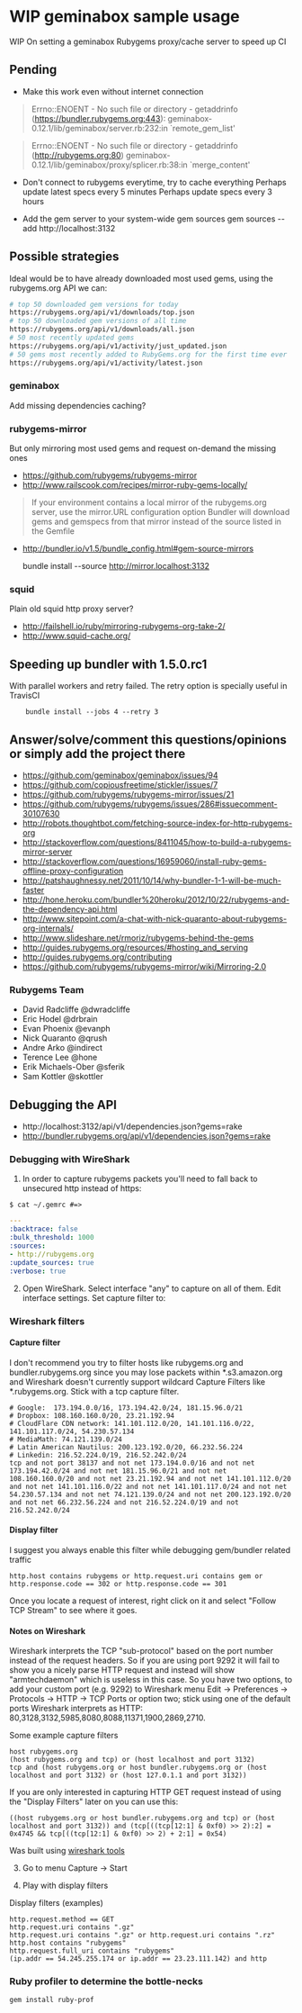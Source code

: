 # WIP geminabox sample usage

WIP On setting a geminabox Rubygems proxy/cache server to speed up CI

## Pending

- Make this work even without internet connection

> Errno::ENOENT - No such file or directory - getaddrinfo (https://bundler.rubygems.org:443):
> geminabox-0.12.1/lib/geminabox/server.rb:232:in `remote_gem_list'

> Errno::ENOENT - No such file or directory - getaddrinfo (http://rubygems.org:80)
> geminabox-0.12.1/lib/geminabox/proxy/splicer.rb:38:in `merge_content'


- Don't connect to rubygems everytime, try to cache everything
Perhaps update latest specs every 5 minutes
Perhaps update specs every 3 hours

- Add the gem server to your system-wide gem sources
gem sources --add http://localhost:3132

## Possible strategies

Ideal would be to have already downloaded most used gems, using the rubygems.org API we can:

```bash
# top 50 downloaded gem versions for today
https://rubygems.org/api/v1/downloads/top.json
# top 50 downloaded gem versions of all time
https://rubygems.org/api/v1/downloads/all.json
# 50 most recently updated gems
https://rubygems.org/api/v1/activity/just_updated.json
# 50 gems most recently added to RubyGems.org for the first time ever
https://rubygems.org/api/v1/activity/latest.json
```

### geminabox
Add missing dependencies caching?

### rubygems-mirror
But only mirroring most used gems and request on-demand the missing ones
- https://github.com/rubygems/rubygems-mirror
- http://www.railscook.com/recipes/mirror-ruby-gems-locally/

> If your environment contains a local mirror of the rubygems.org server, use the mirror.URL configuration option
> Bundler will download gems and gemspecs from that mirror instead of the source listed in the Gemfile
- http://bundler.io/v1.5/bundle_config.html#gem-source-mirrors

    bundle install --source http://mirror.localhost:3132

### squid
Plain old squid http proxy server?

- http://failshell.io/ruby/mirroring-rubygems-org-take-2/
- http://www.squid-cache.org/

## Speeding up bundler with 1.5.0.rc1

With parallel workers and retry failed. The retry option is specially useful in TravisCI

        bundle install --jobs 4 --retry 3

## Answer/solve/comment this questions/opinions or simply add the project there

- https://github.com/geminabox/geminabox/issues/94
- https://github.com/copiousfreetime/stickler/issues/7
- https://github.com/rubygems/rubygems-mirror/issues/21
- https://github.com/rubygems/rubygems/issues/286#issuecomment-30107630
- http://robots.thoughtbot.com/fetching-source-index-for-http-rubygems-org
- http://stackoverflow.com/questions/8411045/how-to-build-a-rubygems-mirror-server
- http://stackoverflow.com/questions/16959060/install-ruby-gems-offline-proxy-configuration
- http://patshaughnessy.net/2011/10/14/why-bundler-1-1-will-be-much-faster
- http://hone.heroku.com/bundler%20heroku/2012/10/22/rubygems-and-the-dependency-api.html
- http://www.sitepoint.com/a-chat-with-nick-quaranto-about-rubygems-org-internals/
- http://www.slideshare.net/rmoriz/rubygems-behind-the-gems
- http://guides.rubygems.org/resources/#hosting_and_serving
- http://guides.rubygems.org/contributing
- https://github.com/rubygems/rubygems-mirror/wiki/Mirroring-2.0

### Rubygems Team
- David Radcliffe @dwradcliffe
- Eric Hodel @drbrain
- Evan Phoenix @evanph
- Nick Quaranto @qrush
- Andre Arko @indirect
- Terence Lee @hone
- Erik Michaels-Ober @sferik
- Sam Kottler @skottler

## Debugging the API

- http://localhost:3132/api/v1/dependencies.json?gems=rake
- http://bundler.rubygems.org/api/v1/dependencies.json?gems=rake

### Debugging with WireShark

1. In order to capture rubygems packets you'll need to fall back to unsecured http instead of https:

```shell
$ cat ~/.gemrc #=>
```

```yaml
---
:backtrace: false
:bulk_threshold: 1000
:sources:
- http://rubygems.org
:update_sources: true
:verbose: true
```

2. Open WireShark. Select interface "any" to capture on all of them. Edit interface settings. Set capture filter to:

### Wireshark filters

#### Capture filter

I don't recommend you try to filter hosts like rubygems.org and bundler.rubygems.org since you may lose packets within *.s3.amazon.org and Wireshark doesn't currently support wildcard Capture Filters like *.rubygems.org. Stick with a tcp capture filter.

    # Google:  173.194.0.0/16, 173.194.42.0/24, 181.15.96.0/21
    # Dropbox: 108.160.160.0/20, 23.21.192.94
    # CloudFlare CDN network: 141.101.112.0/20, 141.101.116.0/22, 141.101.117.0/24, 54.230.57.134
    # MediaMath: 74.121.139.0/24
    # Latin American Nautilus: 200.123.192.0/20, 66.232.56.224
    # Linkedin: 216.52.224.0/19, 216.52.242.0/24
    tcp and not port 38137 and not net 173.194.0.0/16 and not net 173.194.42.0/24 and not net 181.15.96.0/21 and not net 108.160.160.0/20 and not net 23.21.192.94 and not net 141.101.112.0/20 and not net 141.101.116.0/22 and not net 141.101.117.0/24 and not net 54.230.57.134 and not net 74.121.139.0/24 and not net 200.123.192.0/20 and not net 66.232.56.224 and not 216.52.224.0/19 and not 216.52.242.0/24

#### Display filter

I suggest you always enable this filter while debugging gem/bundler related traffic

    http.host contains rubygems or http.request.uri contains gem or http.response.code == 302 or http.response.code == 301

Once you locate a request of interest, right click on it and select "Follow TCP Stream" to see where it goes.

#### Notes on Wireshark

Wireshark interprets the TCP "sub-protocol" based on the port number instead of the request headers. So if you are using port 9292 it will fail to show you a nicely parse HTTP request and instead will show "armtechdaemon" which is useless in this case.
So you have two options, to add your custom port (e.g. 9292) to Wireshark menu Edit -> Preferences -> Protocols -> HTTP -> TCP Ports or option two; stick using one of the default ports Wireshark interprets as HTTP: 80,3128,3132,5985,8080,8088,11371,1900,2869,2710.

Some example capture filters

    host rubygems.org
    (host rubygems.org and tcp) or (host localhost and port 3132)
    tcp and (host rubygems.org or host bundler.rubygems.org or (host localhost and port 3132) or (host 127.0.1.1 and port 3132))

If you are only interested in capturing HTTP GET request instead of using the "Display Filters" later on you can use this:

    ((host rubygems.org or host bundler.rubygems.org and tcp) or (host localhost and port 3132)) and (tcp[((tcp[12:1] & 0xf0) >> 2):2] = 0x4745 && tcp[((tcp[12:1] & 0xf0) >> 2) + 2:1] = 0x54)

Was built using [wireshark tools](http://www.wireshark.org/tools/string-cf.html)

3. Go to menu Capture -> Start

4. Play with display filters

Display filters (examples)

    http.request.method == GET
    http.request.uri contains ".gz"
    http.request.uri contains ".gz" or http.request.uri contains ".rz"
    http.host contains "rubygems"
    http.request.full_uri contains "rubygems"
    (ip.addr == 54.245.255.174 or ip.addr == 23.23.111.142) and http

### Ruby profiler to determine the bottle-necks

```bash
gem install ruby-prof
```


